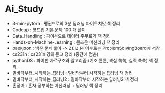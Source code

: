 # Ai_Study
* 3-min-pytorh : 펭귄브로의 3분 딥러닝 파이토치맛 책 정리
* Codeup : 코드업 기본 문제 100 개 풀이
* Data_Handling : 파이썬으로 데이터 주무르기 책 정리
* Hands-on-Machine-Learning : 핸즈온 머신러닝 책 정리
* baekjoon : 백준 문제 풀이 -> 21.12.14 이후로는 ProblemSolvingBoard에 저장
* cs231n : cs231n 강의 듣고 정리 (중간에 멈춤)
* pythonDS : 파이썬 자료구조와 알고리즘 (기초 튼튼, 핵심 쏙쏙, 실력 쑥쑥) 책 정리
* 밑바닥부터_시작하는_딥러닝 : 밑바닥부터 시작하는 딥러닝 책 정리
* 밑바닥부터_시작하는_딥러닝2 : 밑바닥부터 시작하는 딥러닝2 책 정리
* 혼공머 : 혼자 공부하는 머신러닝 + 딥러닝 책 정리

